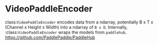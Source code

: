 # VideoPaddleEncoder

class:`VideoPaddleEncoder` encodes data from a ndarray, potentially B x T x (Channel x Height x Width) into a ndarray of `B x D`. Internally, :class:`VideoPaddleEncoder` wraps the models from `paddlehub`. https://github.com/PaddlePaddle/PaddleHub 
